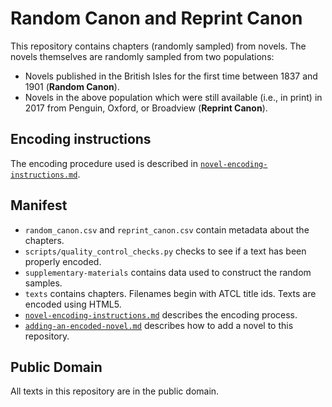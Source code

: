 Random Canon and Reprint Canon
==============================

This repository contains chapters (randomly sampled) from novels. The novels themselves are randomly sampled from two populations:

-	Novels published in the British Isles for the first time between 1837 and 1901 (**Random Canon**).
-	Novels in the above population which were still available (i.e., in print) in 2017 from Penguin, Oxford, or Broadview (**Reprint Canon**).

Encoding instructions
---------------------

The encoding procedure used is described in [`novel-encoding-instructions.md`](novel-encoding-instructions.md).

Manifest
--------

-	`random_canon.csv` and `reprint_canon.csv` contain metadata about the chapters.
-	`scripts/quality_control_checks.py` checks to see if a text has been properly encoded.
-	`supplementary-materials` contains data used to construct the random samples.
-	`texts` contains chapters. Filenames begin with ATCL title ids. Texts are encoded using HTML5.
-	[`novel-encoding-instructions.md`](novel-encoding-instructions.md) describes the encoding process.
-	[`adding-an-encoded-novel.md`](adding-an-encoded-novel.md) describes how to add a novel to this repository.


Public Domain
-------------

All texts in this repository are in the public domain.
